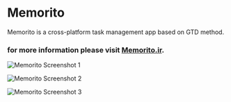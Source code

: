 # Memorito
Memorito is a cross-platform task management app based on GTD method.

### for more information please visit [Memorito.ir](https://memorito.ir).

![Memorito Screenshot 1](http://memorito.ir/public/images/Screenshots/English/01-Memorito-6.1inch.jpg)

![Memorito Screenshot 2](http://memorito.ir/public/images/Screenshots/English/03-Memorito-6.1inch.jpg)

![Memorito Screenshot 3](http://memorito.ir/public/images/Screenshots/English/05-Memorito-6.1inch.jpg)